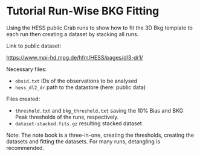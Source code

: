 # Tutorial Run-Wise BKG Fitting

Using the HESS public Crab runs to show how to fit the 3D Bkg template to each run then creating a dataset by stacking all runs. 

Link to public dataset:

https://www.mpi-hd.mpg.de/hfm/HESS/pages/dl3-dr1/

Necessary files:
- `obsid.txt` IDs of the observations to be analysed
- `hess_dl2_dr` path to the datastore (here: public data)

Files created: 
- `threshold.txt` and `bkg_threshold.txt` saving the 10% Bias and BKG Peak thresholds of the runs, respectively.
- `dataset-stacked.fits.gz` resulting stacked dataset

Note:
The note book is a three-in-one, creating the thresholds, creating the datasets and fitting the datasets. 
For many runs, detangling is recommended. 
